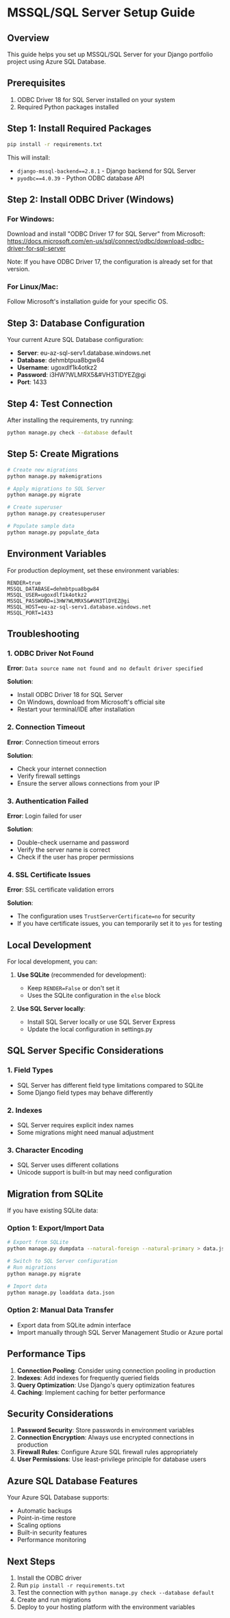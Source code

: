 # MSSQL/SQL Server Setup Guide

## Overview
This guide helps you set up MSSQL/SQL Server for your Django portfolio project using Azure SQL Database.

## Prerequisites
1. ODBC Driver 18 for SQL Server installed on your system
2. Required Python packages installed

## Step 1: Install Required Packages

```bash
pip install -r requirements.txt
```

This will install:
- `django-mssql-backend==2.8.1` - Django backend for SQL Server
- `pyodbc==4.0.39` - Python ODBC database API

## Step 2: Install ODBC Driver (Windows)

### For Windows:
Download and install "ODBC Driver 17 for SQL Server" from Microsoft:
https://docs.microsoft.com/en-us/sql/connect/odbc/download-odbc-driver-for-sql-server

Note: If you have ODBC Driver 17, the configuration is already set for that version.

### For Linux/Mac:
Follow Microsoft's installation guide for your specific OS.

## Step 3: Database Configuration

Your current Azure SQL Database configuration:
- **Server**: eu-az-sql-serv1.database.windows.net
- **Database**: dehmbtpua8bgw84
- **Username**: ugoxdlf1k4otkz2
- **Password**: i3HW?WLMRX5&#VH3TlDYEZ@gi
- **Port**: 1433

## Step 4: Test Connection

After installing the requirements, try running:

```bash
python manage.py check --database default
```

## Step 5: Create Migrations

```bash
# Create new migrations
python manage.py makemigrations

# Apply migrations to SQL Server
python manage.py migrate

# Create superuser
python manage.py createsuperuser

# Populate sample data
python manage.py populate_data
```

## Environment Variables

For production deployment, set these environment variables:

```
RENDER=true
MSSQL_DATABASE=dehmbtpua8bgw84
MSSQL_USER=ugoxdlf1k4otkz2
MSSQL_PASSWORD=i3HW?WLMRX5&#VH3TlDYEZ@gi
MSSQL_HOST=eu-az-sql-serv1.database.windows.net
MSSQL_PORT=1433
```

## Troubleshooting

### 1. ODBC Driver Not Found
**Error**: `Data source name not found and no default driver specified`

**Solution**: 
- Install ODBC Driver 18 for SQL Server
- On Windows, download from Microsoft's official site
- Restart your terminal/IDE after installation

### 2. Connection Timeout
**Error**: Connection timeout errors

**Solution**:
- Check your internet connection
- Verify firewall settings
- Ensure the server allows connections from your IP

### 3. Authentication Failed
**Error**: Login failed for user

**Solution**:
- Double-check username and password
- Verify the server name is correct
- Check if the user has proper permissions

### 4. SSL Certificate Issues
**Error**: SSL certificate validation errors

**Solution**:
- The configuration uses `TrustServerCertificate=no` for security
- If you have certificate issues, you can temporarily set it to `yes` for testing

## Local Development

For local development, you can:

1. **Use SQLite** (recommended for development):
   - Keep `RENDER=False` or don't set it
   - Uses the SQLite configuration in the `else` block

2. **Use SQL Server locally**:
   - Install SQL Server locally or use SQL Server Express
   - Update the local configuration in settings.py

## SQL Server Specific Considerations

### 1. Field Types
- SQL Server has different field type limitations compared to SQLite
- Some Django field types may behave differently

### 2. Indexes
- SQL Server requires explicit index names
- Some migrations might need manual adjustment

### 3. Character Encoding
- SQL Server uses different collations
- Unicode support is built-in but may need configuration

## Migration from SQLite

If you have existing SQLite data:

### Option 1: Export/Import Data
```bash
# Export from SQLite
python manage.py dumpdata --natural-foreign --natural-primary > data.json

# Switch to SQL Server configuration
# Run migrations
python manage.py migrate

# Import data
python manage.py loaddata data.json
```

### Option 2: Manual Data Transfer
- Export data from SQLite admin interface
- Import manually through SQL Server Management Studio or Azure portal

## Performance Tips

1. **Connection Pooling**: Consider using connection pooling in production
2. **Indexes**: Add indexes for frequently queried fields
3. **Query Optimization**: Use Django's query optimization features
4. **Caching**: Implement caching for better performance

## Security Considerations

1. **Password Security**: Store passwords in environment variables
2. **Connection Encryption**: Always use encrypted connections in production
3. **Firewall Rules**: Configure Azure SQL firewall rules appropriately
4. **User Permissions**: Use least-privilege principle for database users

## Azure SQL Database Features

Your Azure SQL Database supports:
- Automatic backups
- Point-in-time restore
- Scaling options
- Built-in security features
- Performance monitoring

## Next Steps

1. Install the ODBC driver
2. Run `pip install -r requirements.txt`
3. Test the connection with `python manage.py check --database default`
4. Create and run migrations
5. Deploy to your hosting platform with the environment variables
